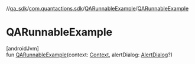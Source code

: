 //[qa_sdk](../../../index.md)/[com.quantactions.sdk](../index.md)/[QARunnableExample](index.md)/[QARunnableExample](-q-a-runnable-example.md)

# QARunnableExample

[androidJvm]\
fun [QARunnableExample](-q-a-runnable-example.md)(context: [Context](https://developer.android.com/reference/kotlin/android/content/Context.html), alertDialog: [AlertDialog](https://developer.android.com/reference/kotlin/androidx/appcompat/app/AlertDialog.html)?)
